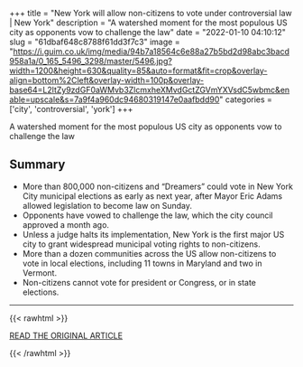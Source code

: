 +++
title = "New York will allow non-citizens to vote under controversial law | New York"
description = "A watershed moment for the most populous US city as opponents vow to challenge the law"
date = "2022-01-10 04:10:12"
slug = "61dbaf648c8788f61dd3f7c3"
image = "https://i.guim.co.uk/img/media/94b7a18564c6e88a27b5bd2d98abc3bacd958a1a/0_165_5496_3298/master/5496.jpg?width=1200&height=630&quality=85&auto=format&fit=crop&overlay-align=bottom%2Cleft&overlay-width=100p&overlay-base64=L2ltZy9zdGF0aWMvb3ZlcmxheXMvdGctZGVmYXVsdC5wbmc&enable=upscale&s=7a9f4a960dc94680319147e0aafbdd90"
categories = ['city', 'controversial', 'york']
+++

A watershed moment for the most populous US city as opponents vow to challenge the law

## Summary

- More than 800,000 non-citizens and “Dreamers” could vote in New York City municipal elections as early as next year, after Mayor Eric Adams allowed legislation to become law on Sunday.
- Opponents have vowed to challenge the law, which the city council approved a month ago.
- Unless a judge halts its implementation, New York is the first major US city to grant widespread municipal voting rights to non-citizens.
- More than a dozen communities across the US allow non-citizens to vote in local elections, including 11 towns in Maryland and two in Vermont.
- Non-citizens cannot vote for president or Congress, or in state elections.

---

{{< rawhtml >}}
  <p class="article-category">
    <a target="_blank" href="https://www.theguardian.com/us-news/2022/jan/09/new-york-allows-non-citizens-vote-controversial-law">READ THE ORIGINAL ARTICLE</a>
  </p>
{{< /rawhtml >}}
